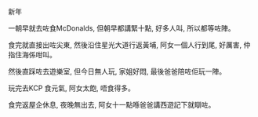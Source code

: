 新年

一朝早就去咗食McDonalds, 但朝早都講緊十點, 好多人叫, 所以都等咗陣。

食完就直接出咗尖東, 然後沿住星光大道行返黃埔, 阿女一個人行到尾, 好厲害, 仲指住海係咁叫。

然後直踩咗去遊樂室, 但今日無人玩, 家姐好悶, 最後爸爸陪咗佢玩一陣。

玩完去KCP 食元氣, 阿女太飽, 唔食得多。

食完返屋企休息, 夜晚無出去, 阿女十一點喺爸爸講西遊記下就瞓咗。
